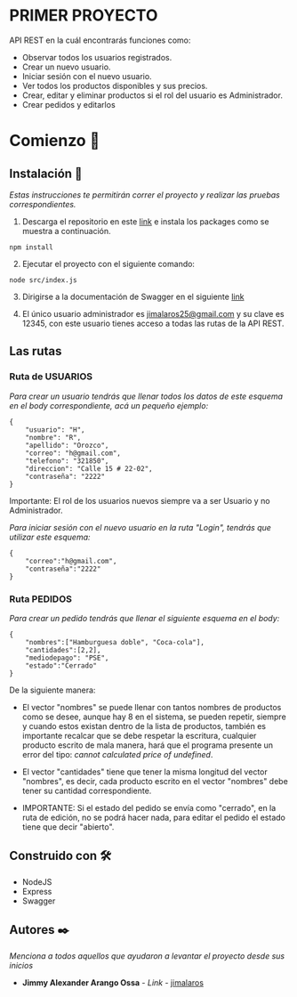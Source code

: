 # PRIMER PROYECTO

API REST en la cuál encontrarás funciones como:

* Observar todos los usuarios registrados.
* Crear un nuevo usuario.
* Iniciar sesión con el nuevo usuario.
* Ver todos los productos disponibles y sus precios.
* Crear, editar y eliminar productos si el rol del usuario es Administrador.
* Crear pedidos y editarlos

# Comienzo 🚀

## Instalación 🔧

_Estas instrucciones te permitirán correr el proyecto y realizar las pruebas correspondientes._

1. Descarga el repositorio en este [link](https://gitlab.com/jimalaros/dwbe-tale-01/-/new/master/PROYECTO) e instala los packages como se muestra a continuación.

```
npm install
```

2. Ejecutar el proyecto con el siguiente comando:

```
node src/index.js
```

3. Dirigirse a la documentación de Swagger en el siguiente [link](https://localhost:5000/api-docs/)


4. El único usuario administrador es jimalaros25@gmail.com y su clave es 12345, con este usuario tienes acceso a todas las rutas de la API REST.

## Las rutas

### Ruta de USUARIOS

_Para crear un usuario tendrás que llenar todos los datos de este esquema en el body correspondiente, acá un pequeño ejemplo:_

```
{
    "usuario": "H",
    "nombre": "R",
    "apellido": "Orozco",
    "correo": "h@gmail.com",
    "telefono": "321850",
    "direccion": "Calle 15 # 22-02",
    "contraseña": "2222"
}
```
Importante: El rol de los usuarios nuevos siempre va a ser Usuario y no Administrador.

_Para iniciar sesión con el nuevo usuario en la ruta "Login", tendrás que utilizar este esquema:_

```
{
    "correo":"h@gmail.com",
    "contraseña":"2222"
}
```

### Ruta PEDIDOS

_Para crear un pedido tendrás que llenar el siguiente esquema en el body:_

```
{
    "nombres":["Hamburguesa doble", "Coca-cola"],
    "cantidades":[2,2],
    "mediodepago": "PSE",
    "estado":"Cerrado"
}
```

De la siguiente manera:

* El vector "nombres" se puede llenar con tantos nombres de productos como se desee, aunque hay 8 en el sistema, se pueden repetir, siempre y cuando estos existan dentro de la lista de productos, también es importante recalcar que se debe respetar la escritura, cualquier producto escrito de mala manera, hará que el programa presente un error del tipo: _cannot calculated price of undefined_.

* El vector "cantidades" tiene que tener la misma longitud del vector "nombres", es decir, cada producto escrito en el vector "nombres" debe tener su cantidad correspondiente.

* IMPORTANTE: Si el estado del pedido se envía como "cerrado", en la ruta de edición, no se podrá hacer nada, para editar el pedido el estado tiene que decir "abierto".

## Construido con 🛠️

* NodeJS
* Express
* Swagger

## Autores ✒️

_Menciona a todos aquellos que ayudaron a levantar el proyecto desde sus inicios_

* **Jimmy Alexander Arango Ossa** - *Link* - [jimalaros](https://gitlab.com/jimalaros/dwbe-tale-01/-/new/master/PROYECTO)
